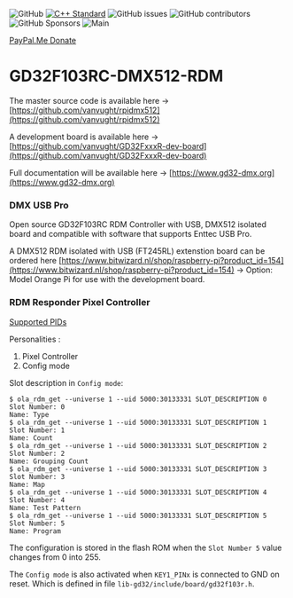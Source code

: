 ![GitHub](https://img.shields.io/github/license/vanvught/GD32F103RC-DMX512-RDM)
[![C++ Standard](https://img.shields.io/badge/C%2B%2B-20-blue.svg)](https://img.shields.io/badge/C%2B%2B-11%-blue.svg)
![GitHub issues](https://img.shields.io/github/issues-raw/vanvught/GD32F103RC-DMX512-RDM)
![GitHub contributors](https://img.shields.io/github/contributors/vanvught/GD32F103RC-DMX512-RDM)
![GitHub Sponsors](https://img.shields.io/github/sponsors/vanvught)
![Main](https://github.com/vanvught/GD32F103RC-DMX512-RDM/actions/workflows/c-cpp.yml/badge.svg?branch=main)

[PayPal.Me Donate](https://paypal.me/AvanVught?locale.x=nl_NL)

# GD32F103RC-DMX512-RDM
The master source code is available here -> [https://github.com/vanvught/rpidmx512](https://github.com/vanvught/rpidmx512)

A development board is available here -> [https://github.com/vanvught/GD32FxxxR-dev-board](https://github.com/vanvught/GD32FxxxR-dev-board)

Full documentation will be available here -> [https://www.gd32-dmx.org](https://www.gd32-dmx.org)

### DMX USB Pro
Open source GD32F103RC RDM Controller with USB, DMX512 isolated board and compatible with software that supports Enttec USB Pro.

A DMX512 RDM isolated with USB (FT245RL) extenstion board can be ordered here [https://www.bitwizard.nl/shop/raspberry-pi?product_id=154](https://www.bitwizard.nl/shop/raspberry-pi?product_id=154) -> Option: Model Orange Pi for use with the development board.

### RDM Responder Pixel Controller
[Supported PIDs](https://www.gd32-dmx.org/rdm.html)

Personalities :

1. Pixel Controller
2. Config mode

Slot description in `Config mode`:

	$ ola_rdm_get --universe 1 --uid 5000:30133331 SLOT_DESCRIPTION 0
	Slot Number: 0
	Name: Type
	$ ola_rdm_get --universe 1 --uid 5000:30133331 SLOT_DESCRIPTION 1
	Slot Number: 1
	Name: Count
	$ ola_rdm_get --universe 1 --uid 5000:30133331 SLOT_DESCRIPTION 2
	Slot Number: 2
	Name: Grouping Count
	$ ola_rdm_get --universe 1 --uid 5000:30133331 SLOT_DESCRIPTION 3
	Slot Number: 3
	Name: Map
	$ ola_rdm_get --universe 1 --uid 5000:30133331 SLOT_DESCRIPTION 4
	Slot Number: 4
	Name: Test Pattern
	$ ola_rdm_get --universe 1 --uid 5000:30133331 SLOT_DESCRIPTION 5
	Slot Number: 5
	Name: Program

The configuration is stored in the flash ROM when the `Slot Number 5` value changes from 0 into 255.

The `Config mode` is also activated when `KEY1_PINx` is connected to GND on reset. Which is defined in file `lib-gd32/include/board/gd32f103r.h`. 